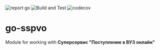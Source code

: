 ![report go](https://goreportcard.com/badge/github.com/ftomza/go-sspvo)
![Build and Test](https://github.com/ftomza/go-sspvo/workflows/Build%20and%20Test/badge.svg)
![codecov](https://codecov.io/gh/ftomza/go-sspvo/branch/master/graph/badge.svg)

# go-sspvo
Module for working with **Суперсервис "Поступление в ВУЗ онлайн"**
